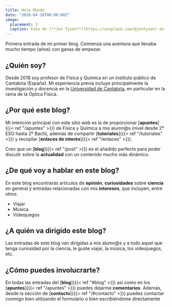 ```yaml
---
title: Hola Mundo
date: "2020-04-28T00:00:00Z"
image:
  placement: 3
  caption: Foto de [**Jon Tyson**](https://unsplash.com/@jontyson) en [Unsplash](https://unsplash.com)
---
```


Primera entrada de mi primer blog. Comienza una aventura que llevaba mucho tiempo (años) con ganas de empezar.

## ¿Quién soy?

Desde 2018 soy profesor de Física y Química en un instituto público de Cantabria (España). Mi experiencia previa incluye principalmente la investigación y docencia en la [Universidad de Cantabria](https://web.unican.es), en particular en la rama de la Óptica Física.


## ¿Por qué este blog?

Mi intención principal con este sitio web es la de proporcionar [**apuntes**]({{< ref "/apuntes" >}}) de Física y Química a mis alumn@s (nivel desde 2º ESO hasta 2º Bach), además de compartir [**tutoriales**]({{< ref "/tutoriales" >}}) y recopilar [**enlaces de interés**]({{< ref "/enlaces" >}}).

Creo que un [**blog**]({{< ref "/post" >}}) es el añadido perfecto para poder discutir sobre la **actualidad** con un contenido mucho más dinámico.

## ¿De qué voy a hablar en este blog?
En este blog encontrarás artículos de **opinión**, **curiosidades** sobre **ciencia** en general y entradas relacionadas con mis **intereses**, que incluyen, entre otros:

- Viajar
- Música
- Videojuegos

## ¿A quién va dirigido este blog?

Las entradas de este blog van dirigidas a mis alumn@s y a todo aquel que tenga curiosidad por la ciencia, le guste viajar, la música, los videojuegos, etc.

## ¿Cómo puedes involucrarte?

En todas las entradas del [**blog**]({{< ref "#blog" >}}) así como en los [**apuntes**]({{< ref "/apuntes" >}}) puedes dejarme **comentarios**. Además, desde la sección de [**contacto**]({{< ref "/#contacto" >}}) puedes contactar conmigo bien utilizando el formulario o bien escribiéndome directamente 